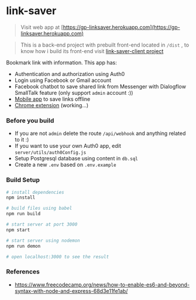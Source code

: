 # link-saver

> Visit web app at [https://gp-linksaver.herokuapp.com](https://gp-linksaver.herokuapp.com)

> This is a back-end project with prebuilt front-end located in ```/dist``` , to know how i build its front-end visit [link-saver-client project](https://github.com/duchunter/link-saver-client)

Bookmark link with information. This app has:
* Authentication and authorization using Auth0
* Login using Facebook or Gmail account
* Facebook chatbot to save shared link from Messenger with Dialogflow SmallTalk feature (only support ```admin``` account :))
* [Mobile app](https://github.com/duchunter/linksaver-app) to save links offline
* [Chrome extension](https://github.com/duchunter/linksaver-extension) (working...)

### Before you build
- If you are not ```admin``` delete the route ```/api/webhook``` and anything related to it :)
- If you want to use your own Auth0 app, edit ```server/utils/auth0Config.js```
- Setup Postgresql database using content in ```db.sql	```
- Create a new ```.env``` based on ```.env.example```

### Build Setup

``` bash
# install dependencies
npm install

# build files using babel
npm run build

# start server at port 3000
npm start

# start server using nodemon
npm run demon

# open localhost:3000 to see the result
```


### References

* https://www.freecodecamp.org/news/how-to-enable-es6-and-beyond-syntax-with-node-and-express-68d3e11fe1ab/
